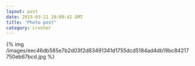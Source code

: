 ```yaml
---
layout: post
date: 2015-03-21 20:09:42 GMT
title: "Photo post"
category: crusher
---
```

{% img /images/eec46db585e7b2d03f2d83491341d1755dcd5184ad4db19bc84217750eb67bcd.jpg %}
